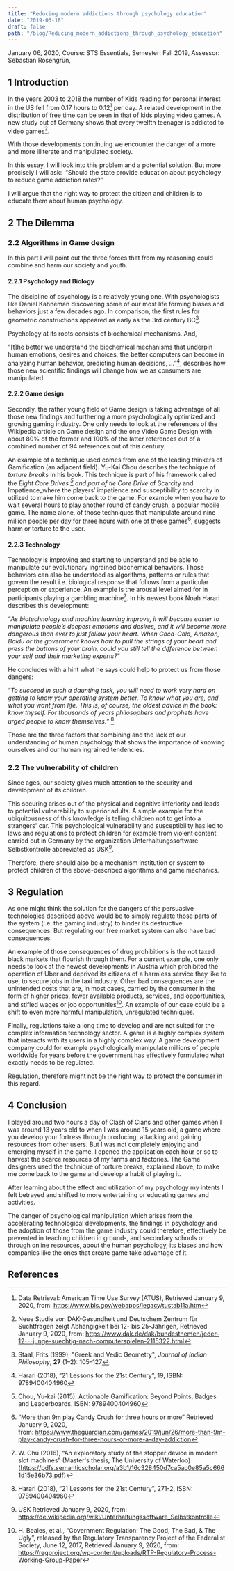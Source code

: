 ```yaml
---
title: "Reducing modern addictions through psychology education"
date: "2019-03-18"
draft: false
path: "/blog/Reducing_modern_addictions_through_psychology_education"
---
```


January 06, 2020,
Course: STS Essentials,
Semester: Fall 2019,
Assessor: Sebastian Rosengrün,

## 1 Introduction

In the years 2003 to 2018 the number of Kids reading for personal interest in the US fell from 0.17 hours to 0.12[^1] per day. A related development in the distribution of free time can be seen in that of kids playing video games. A new study out of Germany shows that every twelfth teenager is addicted to video games[^2].

With those developments continuing we encounter the danger of a more and more illiterate and manipulated society.

In this essay, I will look into this problem and a potential solution. But more precisely I will ask:  “Should the state provide education about psychology to reduce game addiction rates?”

I will argue that the right way to protect the citizen and children is to educate them about human psychology.

## 2 The Dilemma

### 2.2 Algorithms in Game design

In this part I will point out the three forces that from my reasoning could combine and harm our society and youth.

#### 2.2.1 Psychology and Biology

The discipline of psychology is a relatively young one. With psychologists like Daniel Kahneman discovering some of our most life forming biases and behaviors just a few decades ago. In comparison, the first rules for geometric constructions appeared as early as the 3rd century BC[^3].

Psychology at its roots consists of biochemical mechanisms. And,

“[t]he better we understand the biochemical mechanisms that underpin human emotions, desires and choices, the better computers can become in analyzing human behavior, predicting human decisions, ...”[^4], describes how those new scientific findings will change how we as consumers are manipulated.

#### 2.2.2 Game design

Secondly, the rather young field of Game design is taking advantage of all those new findings and furthering a more psychologically optimized and growing gaming industry. One only needs to look at the references of the Wikipedia article on Game design and the one Video Game Design with about 80% of the former and 100% of the latter references out of a combined number of 94 references out of this century.

An example of a technique used comes from one of the leading thinkers of Gamification (an adjacent field). Yu-Kai Chou describes the technique of _torture breaks_ in his book. This technique is part of his framework called the _Eight Core Drives [^5] and part of tie Core Drive_ of Scarcity and Impatience_where the players’ impatience and susceptibility to scarcity in utilized to make him come back to the game. For example when you have to wait several hours to play another round of candy crush, a popular mobile game. The name alone, of those techniques that manipulate around nine million people per day for three hours with one of these games[^6], suggests harm or torture to the user.

#### 2.2.3 Technology

Technology is improving and starting to understand and be able to manipulate our evolutionary ingrained biochemical behaviors. Those behaviors can also be understood as algorithms, patterns or rules that govern the result i.e. biological response that follows from a particular perception or experience. An example is the arousal level aimed for in participants playing a gambling machine[^7]. In his newest book Noah Harari describes this development:

“_As biotechnology and machine learning improve, it will become easier to manipulate people’s deepest emotions and desires, and it will become more dangerous than ever to just follow your heart. When Coca-Cola, Amazon, Baidu or the government knows how to pull the strings of your heart and press the buttons of your brain, could you still tell the difference between your self and their marketing experts?_”

He concludes with a hint what he says could help to protect us from those dangers:

“_To succeed in such a daunting task, you will need to work very hard on getting to know your operating system better. To know what you are, and what you want from life. This is, of course, the oldest advice in the book: know thyself. For thousands of years philosophers and prophets have urged people to know themselves._” [^8]

Those are the three factors that combining and the lack of our understanding of human psychology that shows the importance of knowing ourselves and our human ingrained tendencies.

### 2.2 The vulnerability of children

Since ages, our society gives much attention to the security and development of its children.

This securing arises out of the physical and cognitive inferiority and leads to potential vulnerability to superior adults. A simple example for the ubiquitousness of this knowledge is telling children not to get into a strangers' car. This psychological vulnerability and susceptibility has led to laws and regulations to protect children for example from violent content carried out in Germany by the organization Unterhaltungssoftware Selbstkontrolle abbreviated as USK[^9].

Therefore, there should also be a mechanism institution or system to protect children of the above-described algorithms and game mechanics.

## 3 Regulation

As one might think the solution for the dangers of the persuasive technologies described above would be to simply regulate those parts of the system (i.e. the gaming industry) to hinder its destructive consequences. But regulating our free market system can also have bad consequences.

An example of those consequences of drug prohibitions is the not taxed black markets that flourish through them. For a current example, one only needs to look at the newest developments in Austria which prohibited the operation of Uber and deprived its citizens of a harmless service they like to use, to secure jobs in the taxi industry. Other bad consequences are the unintended costs that are, in most cases, carried by the consumer in the form of higher prices, fewer available products, services, and opportunities, and stifled wages or job opportunities[^10]. An example of our case could be a shift to even more harmful manipulation, unregulated techniques.

Finally, regulations take a long time to develop and are not suited for the complex information technology sector. A game is a highly complex system that interacts with its users in a highly complex way. A game development company could for example psychologically manipulate millions of people worldwide for years before the government has effectively formulated what exactly needs to be regulated.

Regulation, therefore might not be the right way to protect the consumer in this regard.

## 4 Conclusion

I played around two hours a day of Clash of Clans and other games when I was around 13 years old to when I was around 15 years old, a game where you develop your fortress through producing, attacking and gaining resources from other users. But I was not completely enjoying and emerging myself in the game. I opened the application each hour or so to harvest the scarce resources of my farms and factories. The Game designers used the technique of torture breaks, explained above, to make me come back to the game and develop a habit of playing it.

After learning about the effect and utilization of my psychology my intents I felt betrayed and shifted to more entertaining or educating games and activities.

The danger of psychological manipulation which arises from the accelerating technological developments, the findings in psychology and the adoption of those from the game industry could therefore, effectively be prevented in teaching children in ground-, and secondary schools or through online resources, about the human psychology, its biases and how companies like the ones that create game take advantage of it.

<!-- Footnotes themselves at the bottom. -->

## References

[^1]: Data Retrieval: American Time Use Survey (ATUS), Retrieved January 9, 2020, from: https://www.bls.gov/webapps/legacy/tustab11a.htm
[^2]: Neue Studie von DAK-Gesundheit und Deutschem Zentrum für Suchtfragen zeigt Abhängigkeit bei 12- bis 25-Jährigen, Retrieved January 9, 2020, from: https://www.dak.de/dak/bundesthemen/jeder-12---junge-suechtig-nach-computerspielen-2115322.html
[^3]: Staal, Frits (1999), "Greek and Vedic Geometry", _Journal of Indian Philosophy_, **27** (1–2): 105–127
[^4]: Harari (2018), “21 Lessons for the 21st Century”, 19, ISBN: 9789400404960
[^5]: Chou, Yu-kai (2015). Actionable Gamification: Beyond Points, Badges and Leaderboards. ISBN: 9789400404960
[^6]: “More than 9m play Candy Crush for three hours or more” Retrieved January 9, 2020, from: https://www.theguardian.com/games/2019/jun/26/more-than-9m-play-candy-crush-for-three-hours-or-more-a-day-addiction
[^7]: W. Chu (2016), “An exploratory study of the stopper device in modern slot machines” (Master's thesis, The University of Waterloo) (https://pdfs.semanticscholar.org/a3b1/16c328450d7ca5ac0e85a5c6661d15e36b73.pdf)
[^8]: Harari (2018), “21 Lessons for the 21st Century”, 271-2, ISBN: 9789400404960
[^9]: USK Retrieved January 9, 2020, from: https://de.wikipedia.org/wiki/Unterhaltungssoftware_Selbstkontrolle
[^10]: H. Beales, et al., “Government Regulation: The Good, The Bad, & The Ugly”, released by the Regulatory Transparency Project of the Federalist Society, June 12, 2017, Retrieved January 9, 2020, from: https://regproject.org/wp-content/uploads/RTP-Regulatory-Process-Working-Group-Paper
